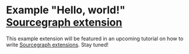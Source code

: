 # Example "Hello, world!" [Sourcegraph extension](https://github.com/sourcegraph/sourcegraph-extension-api)

This example extension will be featured in an upcoming tutorial on how to write [Sourcegraph extensions](https://github.com/sourcegraph/sourcegraph-extension-api). Stay tuned!
